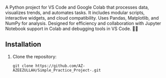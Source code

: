 

A Python project for VS Code and Google Colab that processes data, visualizes trends, and automates tasks. It includes modular scripts, interactive widgets, and cloud compatibility. Uses Pandas, Matplotlib, and NumPy for analysis. Designed for efficiency and collaboration with Jupyter Notebook support in Colab and debugging tools in VS Code.
 🔢✨


 ## Installation

1. Clone the repository:
    ```
    git clone https://github.com/AZ-AZEEZULLAH/Simple_Practice_Project-.git
    ```
